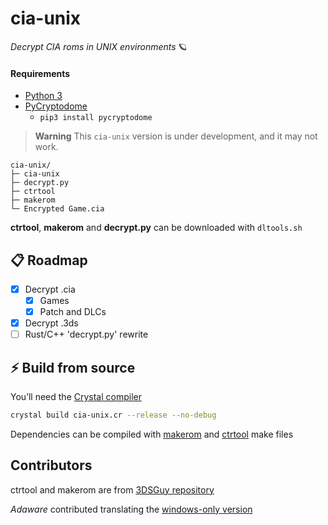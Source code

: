 # cia-unix

*Decrypt CIA roms in UNIX environments* 🪐

#### Requirements
* [Python 3](https://www.python.org/downloads/)
* [PyCryptodome]() 
  * `pip3 install pycryptodome`


> **Warning**
> This `cia-unix` version is under development, and it may not work.

```
cia-unix/
├─ cia-unix
├─ decrypt.py
├─ ctrtool
├─ makerom
└─ Encrypted Game.cia
```

**ctrtool**, **makerom** and **decrypt.py** can be downloaded with `dltools.sh`

## 📋 Roadmap
- [x] Decrypt .cia
  - [x] Games
  - [x] Patch and DLCs
- [x] Decrypt .3ds
- [ ] Rust/C++ 'decrypt.py' rewrite

## ⚡️ Build from source
You’ll need the [Crystal compiler](https://crystal-lang.org/install/)

```sh
crystal build cia-unix.cr --release --no-debug
```

Dependencies can be compiled with [makerom](https://github.com/3DSGuy/Project_CTR/tree/master/makerom) and [ctrtool](https://github.com/3DSGuy/Project_CTR/tree/master/ctrtool) make files

## Contributors
ctrtool and makerom are from [3DSGuy repository](https://github.com/3DSGuy/Project_CTR)

*Adaware* contributed translating the [windows-only version](https://github.com/matiffeder/3DS-stuff/blob/master/Batch%20CIA%203DS%20Decryptor.bat)
